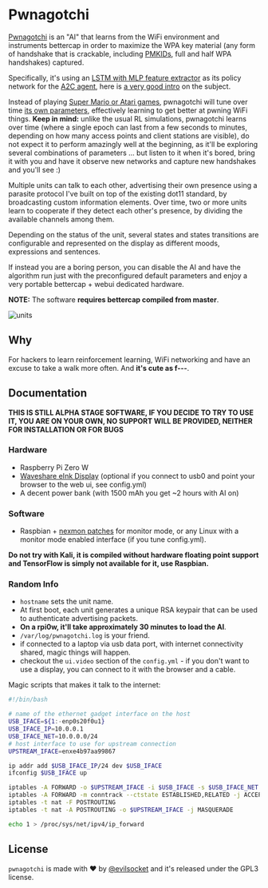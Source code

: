 # Pwnagotchi

[Pwnagotchi](https://twitter.com/pwnagotchi) is an "AI" that learns from the WiFi environment and instruments bettercap in order to maximize the WPA key material (any form of handshake that is crackable, including [PMKIDs](https://www.evilsocket.net/2019/02/13/Pwning-WiFi-networks-with-bettercap-and-the-PMKID-client-less-attack/), full and half WPA handshakes) captured. 

Specifically, it's using an [LSTM with MLP feature extractor](https://stable-baselines.readthedocs.io/en/master/modules/policies.html#stable_baselines.common.policies.MlpLstmPolicy) as its policy network for the [A2C agent](https://stable-baselines.readthedocs.io/en/master/modules/a2c.html), here is [a very good intro](https://hackernoon.com/intuitive-rl-intro-to-advantage-actor-critic-a2c-4ff545978752) on the subject.

Instead of playing [Super Mario or Atari games](https://becominghuman.ai/getting-mario-back-into-the-gym-setting-up-super-mario-bros-in-openais-gym-8e39a96c1e41?gi=c4b66c3d5ced), pwnagotchi will tune over time [its own parameters](https://github.com/evilsocket/pwnagotchi/blob/master/sdcard/rootfs/root/pwnagotchi/config.yml#L54), effectively learning to get better at pwning WiFi things. **Keep in mind:** unlike the usual RL simulations, pwnagotchi learns over time (where a single epoch can last from a few seconds to minutes, depending on how many access points and client stations are visible), do not expect it to perform amazingly well at the beginning, as it'll be exploring several combinations of parameters ... but listen to it when it's bored, bring it with you and have it observe new networks and capture new handshakes and you'll see :)

Multiple units can talk to each other, advertising their own presence using a parasite protocol I've built on top of the existing dot11 standard, by broadcasting custom information elements. Over time, two or more units learn to cooperate if they detect each other's presence, by dividing the available channels among them.

Depending on the status of the unit, several states and states transitions are configurable and represented on the display as different moods, expressions and sentences.

If instead you are a boring person, you can disable the AI and have the algorithm run just with the preconfigured default parameters and enjoy a very portable bettercap + webui dedicated hardware.

**NOTE:** The software **requires bettercap compiled from master**.

![units](https://i.imgur.com/MStjXZF.png)

## Why

For hackers to learn reinforcement learning, WiFi networking and have an excuse to take a walk more often. And **it's cute as f---**.

## Documentation

**THIS IS STILL ALPHA STAGE SOFTWARE, IF YOU DECIDE TO TRY TO USE IT, YOU ARE ON YOUR OWN, NO SUPPORT WILL BE PROVIDED, NEITHER FOR INSTALLATION OR FOR BUGS**

### Hardware

- Raspberry Pi Zero W
- [Waveshare eInk Display](https://www.waveshare.com/2.13inch-e-paper-hat.htm) (optional if you connect to usb0 and point your browser to the web ui, see config.yml)
- A decent power bank (with 1500 mAh you get ~2 hours with AI on)

### Software

- Raspbian + [nexmon patches](https://re4son-kernel.com/re4son-pi-kernel/) for monitor mode, or any Linux with a monitor mode enabled interface (if you tune config.yml).

**Do not try with Kali, it is compiled without hardware floating point support and TensorFlow is simply not available for it, use Raspbian.**

### Random Info

- `hostname` sets the unit name.
- At first boot, each unit generates a unique RSA keypair that can be used to authenticate advertising packets.
- **On a rpi0w, it'll take approximately 30 minutes to load the AI**.
- `/var/log/pwnagotchi.log` is your friend.
- if connected to a laptop via usb data port, with internet connectivity shared, magic things will happen.
- checkout the `ui.video` section of the `config.yml` - if you don't want to use a display, you can connect to it with the browser and a cable.

Magic scripts that makes it talk to the internet:

```sh
#!/bin/bash

# name of the ethernet gadget interface on the host
USB_IFACE=${1:-enp0s20f0u1}
USB_IFACE_IP=10.0.0.1
USB_IFACE_NET=10.0.0.0/24
# host interface to use for upstream connection
UPSTREAM_IFACE=enxe4b97aa99867

ip addr add $USB_IFACE_IP/24 dev $USB_IFACE
ifconfig $USB_IFACE up

iptables -A FORWARD -o $UPSTREAM_IFACE -i $USB_IFACE -s $USB_IFACE_NET -m conntrack --ctstate NEW -j ACCEPT
iptables -A FORWARD -m conntrack --ctstate ESTABLISHED,RELATED -j ACCEPT
iptables -t nat -F POSTROUTING
iptables -t nat -A POSTROUTING -o $UPSTREAM_IFACE -j MASQUERADE

echo 1 > /proc/sys/net/ipv4/ip_forward
```

## License

`pwnagotchi` is made with ♥  by [@evilsocket](https://twitter.com/evilsocket) and it's released under the GPL3 license.



